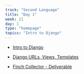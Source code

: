 ```yaml
---
track: "Second Language"
title: "Day 1"
week: 21
day: 1
type: "homepage"
topics: "Intro to Django"
---
```


- [Intro to Django](https://error-tldr.notion.site/The-Django-Framework-08c7e7906487428098907a029f846d11)
- [Django URLs, Views, Templates](https://error-tldr.notion.site/Django-URLs-Views-and-Templates-1-c1a806ff1e56480eaf0e5b0022d22138)

- [Finch Collector - Deliverable](https://error-tldr.notion.site/Finch-collector-lab-Views-and-Templates-aa3ccf1b1fe1405b8d6d8c8d5976abb4)